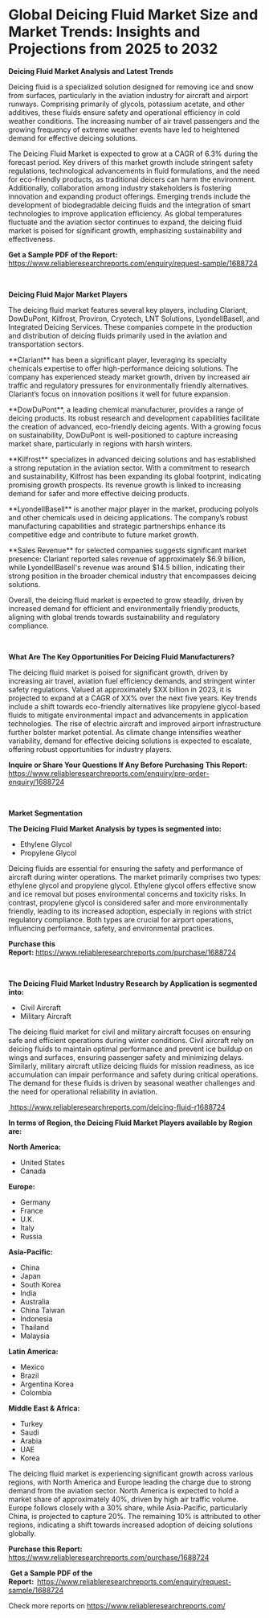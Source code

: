 <p><h1>Global Deicing Fluid Market Size and Market Trends: Insights and Projections from 2025 to 2032</h1></p><p><strong>Deicing Fluid Market Analysis and Latest Trends</strong></p>
<p><p>Deicing fluid is a specialized solution designed for removing ice and snow from surfaces, particularly in the aviation industry for aircraft and airport runways. Comprising primarily of glycols, potassium acetate, and other additives, these fluids ensure safety and operational efficiency in cold weather conditions. The increasing number of air travel passengers and the growing frequency of extreme weather events have led to heightened demand for effective deicing solutions.</p><p>The Deicing Fluid Market is expected to grow at a CAGR of 6.3% during the forecast period. Key drivers of this market growth include stringent safety regulations, technological advancements in fluid formulations, and the need for eco-friendly products, as traditional deicers can harm the environment. Additionally, collaboration among industry stakeholders is fostering innovation and expanding product offerings. Emerging trends include the development of biodegradable deicing fluids and the integration of smart technologies to improve application efficiency. As global temperatures fluctuate and the aviation sector continues to expand, the deicing fluid market is poised for significant growth, emphasizing sustainability and effectiveness.</p></p>
<p><strong>Get a Sample PDF of the Report:&nbsp;</strong> <a href="https://www.reliableresearchreports.com/enquiry/request-sample/1688724?utm_campaign=3028&utm_medium=2&utm_source=Github&utm_content=ia&utm_term=31032025&utm_id=deicing-fluid">https://www.reliableresearchreports.com/enquiry/request-sample/1688724</a></p>
<p>&nbsp;</p>
<p><strong>Deicing Fluid Major Market Players</strong></p>
<p><p>The deicing fluid market features several key players, including Clariant, DowDuPont, Kilfrost, Proviron, Cryotech, LNT Solutions, LyondellBasell, and Integrated Deicing Services. These companies compete in the production and distribution of deicing fluids primarily used in the aviation and transportation sectors.</p><p>**Clariant** has been a significant player, leveraging its specialty chemicals expertise to offer high-performance deicing solutions. The company has experienced steady market growth, driven by increased air traffic and regulatory pressures for environmentally friendly alternatives. Clariant’s focus on innovation positions it well for future expansion.</p><p>**DowDuPont**, a leading chemical manufacturer, provides a range of deicing products. Its robust research and development capabilities facilitate the creation of advanced, eco-friendly deicing agents. With a growing focus on sustainability, DowDuPont is well-positioned to capture increasing market share, particularly in regions with harsh winters.</p><p>**Kilfrost** specializes in advanced deicing solutions and has established a strong reputation in the aviation sector. With a commitment to research and sustainability, Kilfrost has been expanding its global footprint, indicating promising growth prospects. Its revenue growth is linked to increasing demand for safer and more effective deicing products.</p><p>**LyondellBasell** is another major player in the market, producing polyols and other chemicals used in deicing applications. The company’s robust manufacturing capabilities and strategic partnerships enhance its competitive edge and contribute to future market growth.</p><p>**Sales Revenue** for selected companies suggests significant market presence: Clariant reported sales revenue of approximately $6.9 billion, while LyondellBasell's revenue was around $14.5 billion, indicating their strong position in the broader chemical industry that encompasses deicing solutions.</p><p>Overall, the deicing fluid market is expected to grow steadily, driven by increased demand for efficient and environmentally friendly products, aligning with global trends towards sustainability and regulatory compliance.</p></p>
<p>&nbsp;</p>
<p><strong>What Are The Key Opportunities For Deicing Fluid Manufacturers?</strong></p>
<p><p>The deicing fluid market is poised for significant growth, driven by increasing air travel, aviation fuel efficiency demands, and stringent winter safety regulations. Valued at approximately $XX billion in 2023, it is projected to expand at a CAGR of XX% over the next five years. Key trends include a shift towards eco-friendly alternatives like propylene glycol-based fluids to mitigate environmental impact and advancements in application technologies. The rise of electric aircraft and improved airport infrastructure further bolster market potential. As climate change intensifies weather variability, demand for effective deicing solutions is expected to escalate, offering robust opportunities for industry players.</p></p>
<p><strong>Inquire or Share Your Questions If Any Before Purchasing This Report:</strong> <a href="https://www.reliableresearchreports.com/enquiry/pre-order-enquiry/1688724?utm_campaign=3028&utm_medium=2&utm_source=Github&utm_content=ia&utm_term=31032025&utm_id=deicing-fluid">https://www.reliableresearchreports.com/enquiry/pre-order-enquiry/1688724</a></p>
<p>&nbsp;</p>
<p><strong>Market Segmentation</strong></p>
<p><strong>The Deicing Fluid Market Analysis by types is segmented into:</strong></p>
<p><ul><li>Ethylene Glycol</li><li>Propylene Glycol</li></ul></p>
<p><p>Deicing fluids are essential for ensuring the safety and performance of aircraft during winter operations. The market primarily comprises two types: ethylene glycol and propylene glycol. Ethylene glycol offers effective snow and ice removal but poses environmental concerns and toxicity risks. In contrast, propylene glycol is considered safer and more environmentally friendly, leading to its increased adoption, especially in regions with strict regulatory compliance. Both types are crucial for airport operations, influencing performance, safety, and environmental practices.</p></p>
<p><strong>Purchase this Report:&nbsp;</strong><a href="https://www.reliableresearchreports.com/purchase/1688724?utm_campaign=3028&utm_medium=2&utm_source=Github&utm_content=ia&utm_term=31032025&utm_id=deicing-fluid">https://www.reliableresearchreports.com/purchase/1688724</a></p>
<p>&nbsp;</p>
<p><strong>The Deicing Fluid Market Industry Research by Application is segmented into:</strong></p>
<p><ul><li>Civil Aircraft</li><li>Military Aircraft</li></ul></p>
<p><p>The deicing fluid market for civil and military aircraft focuses on ensuring safe and efficient operations during winter conditions. Civil aircraft rely on deicing fluids to maintain optimal performance and prevent ice buildup on wings and surfaces, ensuring passenger safety and minimizing delays. Similarly, military aircraft utilize deicing fluids for mission readiness, as ice accumulation can impair performance and safety during critical operations. The demand for these fluids is driven by seasonal weather challenges and the need for operational reliability in aviation.</p></p>
<p><a href="https://www.reliableresearchreports.com/deicing-fluid-r1688724?utm_campaign=3028&utm_medium=2&utm_source=Github&utm_content=ia&utm_term=31032025&utm_id=deicing-fluid">&nbsp;https://www.reliableresearchreports.com/deicing-fluid-r1688724</a></p>
<p><strong>In terms of Region, the Deicing Fluid Market Players available by Region are:</strong></p>
<p>
    <p> <strong> North America: </strong>
        <ul>
            <li>United States</li>
            <li>Canada</li>
        </ul>
        </p> 
    <p> <strong> Europe: </strong>
        <ul>
            <li>Germany</li>
            <li>France</li>
            <li>U.K.</li>
            <li>Italy</li>
            <li>Russia</li>
        </ul>
        </p> 
    <p> <strong> Asia-Pacific: </strong>
        <ul>
            <li>China</li>
            <li>Japan</li>
            <li>South Korea</li>
            <li>India</li>
            <li>Australia</li>
            <li>China Taiwan</li>
            <li>Indonesia</li>
            <li>Thailand</li>
            <li>Malaysia</li>
        </ul>
        </p> 
    <p> <strong> Latin America: </strong>
        <ul>
            <li>Mexico</li>
            <li>Brazil</li>
            <li>Argentina Korea</li>
            <li>Colombia</li>
        </ul>
        </p> 
    <p> <strong> Middle East & Africa: </strong>
        <ul>
            <li>Turkey</li>
            <li>Saudi</li>
            <li>Arabia</li>
            <li>UAE</li>
            <li>Korea</li>
        </ul>
    </p>
    </p>
<p><p>The deicing fluid market is experiencing significant growth across various regions, with North America and Europe leading the charge due to strong demand from the aviation sector. North America is expected to hold a market share of approximately 40%, driven by high air traffic volume. Europe follows closely with a 30% share, while Asia-Pacific, particularly China, is projected to capture 20%. The remaining 10% is attributed to other regions, indicating a shift towards increased adoption of deicing solutions globally.</p></p>
<p><strong>Purchase this Report: </strong><a href="https://www.reliableresearchreports.com/purchase/1688724?utm_campaign=3028&utm_medium=2&utm_source=Github&utm_content=ia&utm_term=31032025&utm_id=deicing-fluid">https://www.reliableresearchreports.com/purchase/1688724</a></p>
<p>&nbsp;<strong>Get a Sample PDF of the Report:&nbsp;&nbsp;</strong><a href="https://www.reliableresearchreports.com/enquiry/request-sample/1688724?utm_campaign=3028&utm_medium=2&utm_source=Github&utm_content=ia&utm_term=31032025&utm_id=deicing-fluid">https://www.reliableresearchreports.com/enquiry/request-sample/1688724</a></p>
<p><strong></strong></p>
<p>Check more reports on <a href="https://www.reliableresearchreports.com/?utm_campaign=3028&utm_medium=2&utm_source=Github&utm_content=ia&utm_term=31032025&utm_id=deicing-fluid">https://www.reliableresearchreports.com/</a></p>